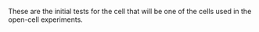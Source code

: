 These are the initial tests for the cell that will be one of the cells used in the open-cell experiments.